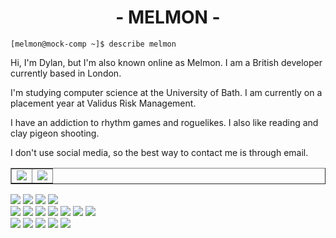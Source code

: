 <h1 align="center">- MELMON -</h1>

```
[melmon@mock-comp ~]$ describe melmon
```

Hi, I'm Dylan, but I'm also known online as Melmon. I am a British developer currently based in London.

I'm studying computer science at the University of Bath. I am currently on a placement year at Validus Risk Management.

I have an addiction to rhythm games and roguelikes. I also like reading and clay pigeon shooting.

I don't use social media, so the best way to contact me is through email.

<table border="1" align="center">
  <tr>
    <td>
      <img src="https://github-readme-stats.vercel.app/api?username=MelmonVEVO&count_private=true&show_icons=true&title_color=FF00B4&text_color=FFF&icon_color=FF00B4&bg_color=000" />
    </td>
    <td>
      <img src="https://github-readme-stats.vercel.app/api/top-langs/?username=MelmonVEVO&count_private=true&layout=compact&title_color=FF00B4&text_color=FFF&icon_color=FF00B4&bg_color=000" />
    </td>
  </tr>
</table>



<span><img src="https://img.shields.io/badge/-Editors-grey?style=flat-square" /></span>
<span><img src="https://img.shields.io/badge/-IDEA-orange?style=flat-square" /></span>
<span><img src="https://img.shields.io/badge/-VS%20Code-red?style=flat-square" /></span>
<span><img src="https://img.shields.io/badge/-Vim-orange?style=flat-square" /></span>
<br />
<span><img src="https://img.shields.io/badge/-Languages-grey?style=flat-square" /></span>
<span><img src="https://img.shields.io/badge/-Python-blue?style=flat-square" /></span>
<span><img src="https://img.shields.io/badge/-Typescript-navy?style=flat-square" /></span>
<span><img src="https://img.shields.io/badge/-C-blue?style=flat-square" /></span>
<span><img src="https://img.shields.io/badge/-Haskell-navy?style=flat-square" /></span>
<span><img src="https://img.shields.io/badge/-C%23-blue?style=flat-square" /></span>
<span><img src="https://img.shields.io/badge/-Java-navy?style=flat-square" /></span>
<br />
<span><img src="https://img.shields.io/badge/-Find%20me-grey?style=flat-square" /></span>
<a href="https://melmon.dev/"><img src="https://img.shields.io/badge/-Website-brightgreen?style=flat-square" /></a>
<a href="mailto:dylan.drescher@gmail.com"><img src="https://img.shields.io/badge/-E--mail-green?style=flat-square" /></a>
<a href="https://www.linkedin.com/in/dylan-drescher/"><img src="https://img.shields.io/badge/-Linkedin-brightgreen?style=flat-square" /></a>
<a href="https://git.sr.ht/~melmon/"><img src="https://img.shields.io/badge/-Sourcehut-green?style=flat-square" /></a>
